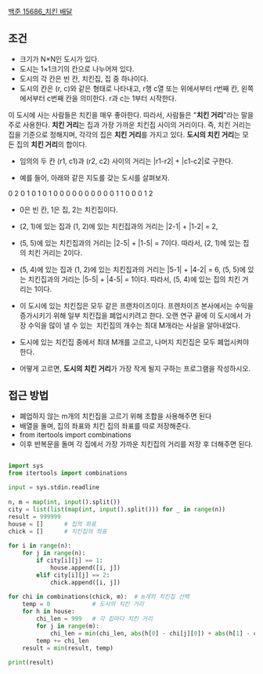 
[백준 15686_치킨 배달](https://www.acmicpc.net/problem/15686)



## 조건

- 크기가 N×N인 도시가 있다. 
- 도시는 1×1크기의 칸으로 나누어져 있다. 
- 도시의 각 칸은 빈 칸, 치킨집, 집 중 하나이다. 
- 도시의 칸은 (r, c)와 같은 형태로 나타내고, r행 c열 또는 위에서부터 r번째 칸, 왼쪽에서부터 c번째 칸을 의미한다. r과 c는 1부터 시작한다.

이 도시에 사는 사람들은 치킨을 매우 좋아한다. 따라서, 사람들은 "**치킨 거리**"라는 말을 주로 사용한다. **치킨 거리**는 집과 가장 가까운 치킨집 사이의 거리이다. 즉, 치킨 거리는 집을 기준으로 정해지며, 각각의 집은 **치킨 거리**를 가지고 있다. **도시의 치킨 거리**는 모든 집의 **치킨 거리**의 합이다.

- 임의의 두 칸 (r1, c1)과 (r2, c2) 사이의 거리는 |r1-r2| + |c1-c2|로 구한다.

- 예를 들어, 아래와 같은 지도를 갖는 도시를 살펴보자.

0 2 0 1 0
1 0 1 0 0
0 0 0 0 0
0 0 0 1 1
0 0 0 1 2

- 0은 빈 칸, 1은 집, 2는 치킨집이다.

- (2, 1)에 있는 집과 (1, 2)에 있는 치킨집과의 거리는 |2-1| + |1-2| = 2, 
- (5, 5)에 있는 치킨집과의 거리는 |2-5| + |1-5| = 7이다. 따라서, (2, 1)에 있는 집의 치킨 거리는 2이다.

- (5, 4)에 있는 집과 (1, 2)에 있는 치킨집과의 거리는 |5-1| + |4-2| = 6, (5, 5)에 있는 치킨집과의 거리는 |5-5| + |4-5| = 1이다. 따라서, (5, 4)에 있는 집의 치킨 거리는 1이다.

- 이 도시에 있는 치킨집은 모두 같은 프랜차이즈이다. 프렌차이즈 본사에서는 수익을 증가시키기 위해 일부 치킨집을 폐업시키려고 한다. 오랜 연구 끝에 이 도시에서 가장 수익을 많이 낼 수 있는  치킨집의 개수는 최대 M개라는 사실을 알아내었다.

- 도시에 있는 치킨집 중에서 최대 M개를 고르고, 나머지 치킨집은 모두 폐업시켜야 한다. 
- 어떻게 고르면, **도시의 치킨 거리**가 가장 작게 될지 구하는 프로그램을 작성하시오.




## 접근 방법

- 폐업하지 않는 m개의 치킨집을 고르기 위해 조합을 사용해주면 된다
- 배열을 돌며, 집의 좌표와 치킨 집의 좌표를 따로 저장해준다.
- from itertools import combinations
- 이후 반복문을 돌며 각 집에서 가장 가까운 치킨집의 거리를 저장 후 더해주면 된다.

```python

import sys  
from itertools import combinations  
  
input = sys.stdin.readline  
  
n, m = map(int, input().split())  
city = list(list(map(int, input().split())) for _ in range(n))  
result = 999999  
house = []      # 집의 좌표  
chick = []      # 치킨집의 좌표  
  
for i in range(n):  
    for j in range(n):  
        if city[i][j] == 1:  
            house.append([i, j])  
        elif city[i][j] == 2:  
            chick.append([i, j])  
  
for chi in combinations(chick, m):  # m개의 치킨집 선택  
    temp = 0            # 도시의 치킨 거리  
    for h in house:   
        chi_len = 999   # 각 집마다 치킨 거리  
        for j in range(m):  
            chi_len = min(chi_len, abs(h[0] - chi[j][0]) + abs(h[1] - chi[j][1]))  
        temp += chi_len  
    result = min(result, temp)  
  
print(result)
```